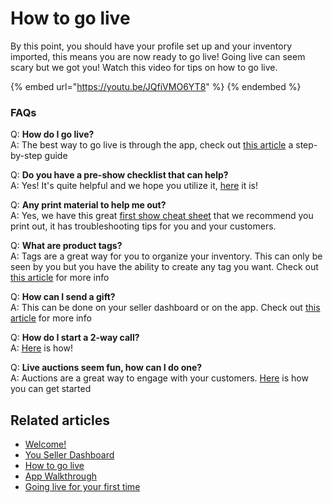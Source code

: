 # How to go live

By this point, you should have your profile set up and your inventory imported, this means you are now ready to go live! Going live can seem scary but we got you! Watch this video for tips on how to go live.

{% embed url="https://youtu.be/JQfiVMO6YT8" %}
&#x20;
{% endembed %}

### FAQs

Q: **How do I go live?**\
A: The best way to go live is through the app, check out [this article](https://help.popshop.live/hc/en-us/articles/4405019137561-How-do-I-go-live-) a step-by-step guide

Q: **Do you have a pre-show checklist that can help?**\
A: Yes! It's quite helpful and we hope you utilize it, [here](https://help.popshop.live/hc/en-us/articles/4405420291353-Pre-show-checklist) it is!&#x20;

Q: **Any print material to help me out?**\
A: Yes, we have this great [first show cheat sheet](https://help.popshop.live/hc/en-us/articles/4408943332249-Where-can-I-download-the-live-show-cheat-sheet-) that we recommend you print out, it has troubleshooting tips for you and your customers.&#x20;

Q: **What are product tags?** \
A: Tags are a great way for you to organize your inventory. This can only be seen by you but you have the ability to create any tag you want. Check out [this article](https://help.popshop.live/hc/en-us/articles/4411351710745) for more info&#x20;

Q: **How can I send a gift?** \
A: This can be done on your seller dashboard or on the app. Check out [this article](https://help.popshop.live/hc/en-us/articles/4409220782361-How-do-I-send-a-free-gift-or-item-) for more info

Q: **How do I start a 2-way call?**\
A: [Here](https://help.popshop.live/hc/en-us/articles/4409220757657-How-do-I-start-a-2-way-video-call-How-do-I-call-someone-) is how!&#x20;

Q: **Live auctions seem fun, how can I do one?**\
A: Auctions are a great way to engage with your customers. [Here](https://help.popshop.live/hc/en-us/articles/4405448164249-How-do-I-do-an-auction-) is how you can get started

## Related articles

* [Welcome!](https://jamble.gitbook.io/popshop-live/new-seller-on-ramp/welcome)
* [You Seller Dashboard](https://jamble.gitbook.io/popshop-live/new-seller-on-ramp/you-seller-dashboard)
* [How to go live](https://jamble.gitbook.io/popshop-live/new-seller-on-ramp/how-to-go-live)
* [App Walkthrough](https://jamble.gitbook.io/popshop-live/new-seller-on-ramp/app-walkthrough)
* [Going live for your first time](https://jamble.gitbook.io/popshop-live/new-seller-on-ramp/going-live-for-your-first-time)
